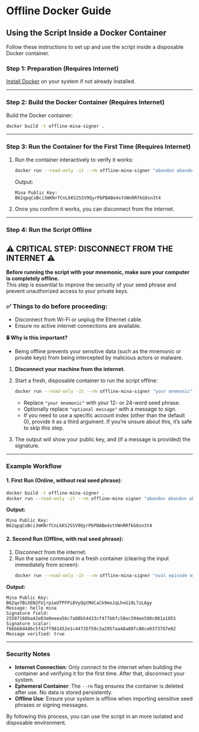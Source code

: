 # Offline Docker Guide

## Using the Script Inside a Docker Container

Follow these instructions to set up and use the script inside a disposable Docker container.

### Step 1: Preparation (Requires Internet)

[Install Docker](https://docs.docker.com/engine/install/) on your system if not already installed.

---

### Step 2: Build the Docker Container (Requires Internet)

Build the Docker container:
   ```bash
   docker build -t offline-mina-signer .
   ```

---

### Step 3: Run the Container for the First Time (Requires Internet)
1. Run the container interactively to verify it works:
   ```bash
   docker run --read-only -it --rm offline-mina-signer "abandon abandon abandon abandon abandon abandon abandon abandon abandon abandon abandon about"
   ```

   Output:

   ```
   Mina Public Key: B62qpqCoBci3mKNrfCnLkKS2SSV9QyrPbPBABe4stVWnRRfkG8sn3t4
   ```

2. Once you confirm it works, you can disconnect from the internet.

---

### Step 4: Run the Script Offline

## ⚠️ **CRITICAL STEP: DISCONNECT FROM THE INTERNET** ⚠️

**Before running the script with your mnemonic, make sure your computer is completely offline.**  
This step is essential to improve the security of your seed phrase and prevent unauthorized access to your private keys.  

### ✅ Things to do before proceeding:
- Disconnect from Wi-Fi or unplug the Ethernet cable.
- Ensure no active internet connections are available.

**🔒 Why is this important?**
- Being offline prevents your sensitive data (such as the mnemonic or private keys) from being intercepted by malicious actors or malware.

1. **Disconnect your machine from the internet**.
2. Start a fresh, disposable container to run the script offline:
   ```bash
   docker run --read-only -it --rm offline-mina-signer "your mnemonic" "optional message" > signer-output; clear; printf '\e[3J'; cat signer-output
   ```

   - Replace `"your mnemonic"` with your 12- or 24-word seed phrase.
   - Optionally replace `"optional message"` with a message to sign.
   - If you need to use a specific account index (other than the default 0), provide it as a third argument. If you’re unsure about this, it’s safe to skip this step.

3. The output will show your public key, and (if a message is provided) the signature.

---

### Example Workflow

#### 1. First Run (Online, without real seed phrase):
```bash
docker build -t offline-mina-signer .
docker run --read-only -it --rm offline-mina-signer "abandon abandon abandon abandon abandon abandon abandon abandon abandon abandon abandon about"
```
**Output:**
```plaintext
Mina Public Key: B62qpqCoBci3mKNrfCnLkKS2SSV9QyrPbPBABe4stVWnRRfkG8sn3t4
```

#### 2. Second Run (Offline, with real seed phrase):
1. Disconnect from the internet.
2. Run the same command in a fresh container (clearing the input immediately from screen):
   ```bash
   docker run --read-only -it --rm offline-mina-signer "oval episode milk chimney rescue cabbage settle speak axis similar flip victory" "hello mina" > signer-output; clear; printf '\e[3J'; cat signer-output
   ```

**Output:**
```plaintext
Mina Public Key: B62qo7BiXEN2FUjrpieUTPFPi8VyQqtMdCaCk9moJqLhnG18L7zLAgy
Message: hello mina
Signature field: 25507160ba42e83e0eeea56c7a88b54433cf477b6fc58ec594ee590c081a1055
Signature scalar: f66b68d4d6c5f42ff981452e1c44735f59c3a2957aa48a08fc08ce03737d7e02
Message verified: true
```

---

### Security Notes
- **Internet Connection**: Only connect to the internet when building the container and verifying it for the first time. After that, disconnect your system.
- **Ephemeral Container**: The `--rm` flag ensures the container is deleted after use. No data is stored persistently.
- **Offline Use**: Ensure your system is offline when importing sensitive seed phrases or signing messages.

By following this process, you can use the script in an more isolated and disposable environment.
